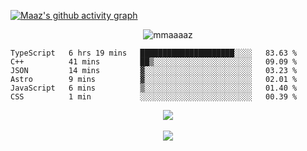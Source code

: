 [![Maaz's github activity graph](https://activity-graph.herokuapp.com/graph?username=mmaaaaz&bg_color=000000&color=ffffff&line=0000ff&point=00cece&area=true&hide_border=true)](https://github.com/ashutosh00710/github-readme-activity-graph)

<p align="center"> <img src="https://komarev.com/ghpvc/?username=mmaaaaz&label=PROFILE+VIEWS&color=22223b&style=for-the-badge" alt="mmaaaaz" /> </p>


<!--START_SECTION:waka-->

```text
TypeScript   6 hrs 19 mins   █████████████████████░░░░   83.63 %
C++          41 mins         ██▒░░░░░░░░░░░░░░░░░░░░░░   09.09 %
JSON         14 mins         ▓░░░░░░░░░░░░░░░░░░░░░░░░   03.23 %
Astro        9 mins          ▓░░░░░░░░░░░░░░░░░░░░░░░░   02.01 %
JavaScript   6 mins          ▒░░░░░░░░░░░░░░░░░░░░░░░░   01.40 %
CSS          1 min           ░░░░░░░░░░░░░░░░░░░░░░░░░   00.39 %
```

<!--END_SECTION:waka-->


<div align="center">
  <img src="https://github-readme-stats.vercel.app/api/top-langs/?username=mmaaaaz&show_icons=true&theme=github_dark&layout=compact&hide=css">
</div>

<br>

<div align="center">
  <img src="https://github-readme-stats.vercel.app/api?username=mmaaaaz&show_icons=true&theme=github_dark">
</div>

<br>
